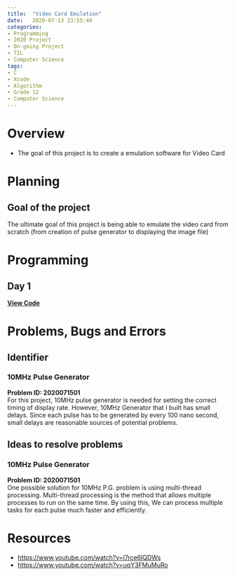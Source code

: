 ```yaml
---
title:  "Video Card Emulation"
date:   2020-07-13 23:55:40
categories:
- Programming
- 2020 Project
- On-going Project
- TIL
- Computer Science
tags:
- C
- Xcode
- Algorithm
- Grade 12
- Computer Science
---
```

# Overview
* The goal of this project is to create a emulation software for Video Card

# Planning
## Goal of the project
The ultimate goal of this project is being able to emulate the video card from scratch (from creation of pulse generator to displaying the image file)

# Programming

## Day 1
<a onclick = "this.nextSibling.style.display=(this.nextSibling.style.display=='none')?'block':'none';" href = "javascript:void(0)">
<b>View Code</b>
</a><div style = "DISPLAY : none">
<script src="https://gist.github.com/andylang8445/c8acf059b1351aafb07407002f3bdae2.js"></script>
</div>

# Problems, Bugs and Errors
## Identifier
### 10MHz Pulse Generator
<b>Problem ID: 2020071501</b><br>
For this project, 10MHz pulse generator is needed for setting the correct timing of display rate. However, 10MHz Generator that I built has small delays. Since each pulse has to be generated by every 100 nano second, small delays are reasonable sources of potential problems.

## Ideas to resolve problems
### 10MHz Pulse Generator
<b>Problem ID: 2020071501</b><br>
One possible solution for 10MHz P.G. problem is using multi-thread processing. Multi-thread processing is the method that allows multiple processes to run on the same time. By using this, We can process multiple tasks for each pulse much faster and efficiently.

# Resources
* https://www.youtube.com/watch?v=l7rce6IQDWs
* https://www.youtube.com/watch?v=uqY3FMuMuRo
